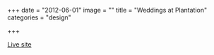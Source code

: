 +++
date = "2012-06-01"
image = ""
title = "Weddings at Plantation"
categories = "design"

+++

<p class="center"><a href="http://www.weddingsatplantation.com/" class="live-link">Live site</a></p>